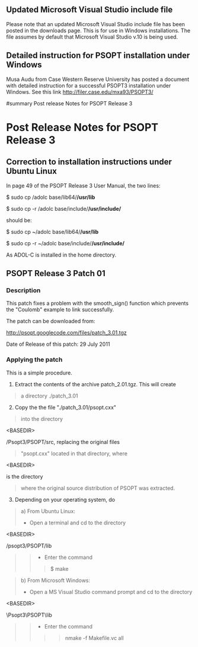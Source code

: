 ## Updated Microsoft Visual Studio include file ##

Please note that an updated Microsoft Visual Studio include file has been posted in the downloads page. This is for use in Windows installations. The file assumes by default that Microsoft Visual Studio v.10 is being used.

## Detailed instruction for PSOPT installation under Windows ##

Musa Audu from Case Western Reserve University has posted a document with detailed instruction for a successful PSOPT3 installation under Windows. See this link
http://filer.case.edu/mxa93/PSOPT3/


#summary Post release Notes for PSOPT Release 3
# Post Release Notes for PSOPT Release 3 #


## Correction to installation instructions under Ubuntu Linux ##

In page 49 of the PSOPT Release 3 User Manual, the two lines:

$ sudo cp /adolc base/lib64/**/usr/lib**

$ sudo cp -r /adolc base/include/**/usr/include/**

should be:

$ sudo cp ~/adolc base/lib64/**/usr/lib**

$ sudo cp -r ~/adolc base/include/**/usr/include/**

As ADOL-C is installed in the home directory.


## PSOPT Release 3 Patch 01 ##

### Description ###


This patch fixes a problem with the smooth\_sign() function which prevents
the "Coulomb" example to link successfully.

The patch can be downloaded from:

http://psopt.googlecode.com/files/patch_3.01.tgz


Date of Release of this patch: 29 July 2011


### Applying the patch ###



This is a simple procedure.

1) Extract the contents of the archive patch\_2.01.tgz. This will create
> a directory ./patch\_3.01

2) Copy the the file "./patch\_3.01/psopt.cxx"
> into the directory
> 

&lt;BASEDIR&gt;

/Psopt3/PSOPT/src, replacing the original files
> "psopt.cxx" located in that directory, where 

&lt;BASEDIR&gt;

 is the directory
> where the original source distribution of PSOPT was extracted.

3) Depending on your operating system, do
> a) From Ubuntu Linux:
> - Open a terminal and cd to the directory 

&lt;BASEDIR&gt;

/psopt3/PSOPT/lib
> > - Enter the command
> > > $ make


> b) From Microsoft Windows:
> - Open a MS Visual Studio command prompt and cd to the directory
> > 

&lt;BASEDIR&gt;

\Psopt3\PSOPT\lib
> > - Enter the command
> > > > nmake -f Makefile.vc all
